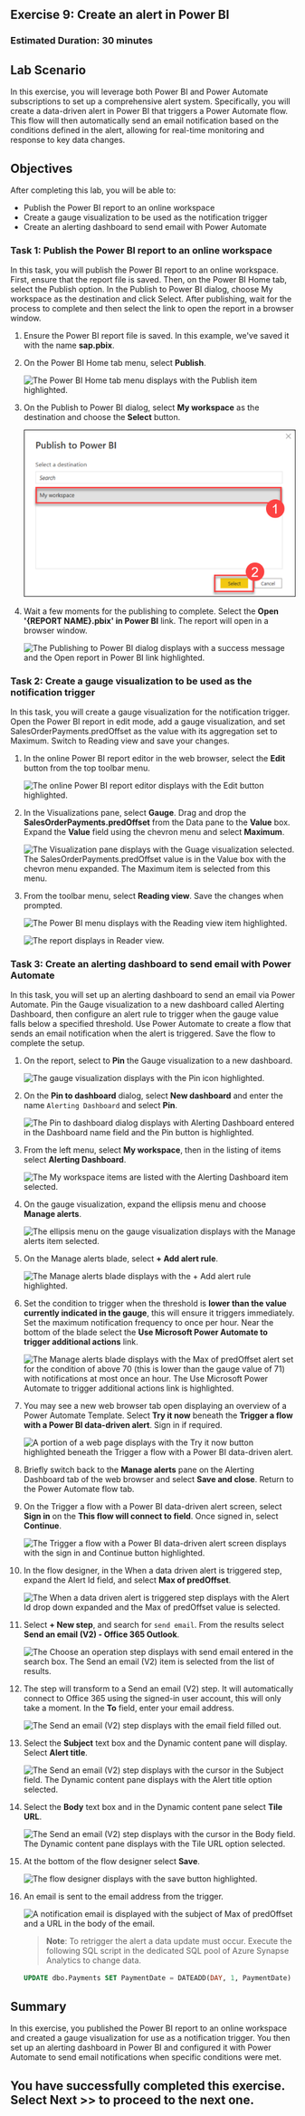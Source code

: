 ## Exercise 9: Create an alert in Power BI

### Estimated Duration: 30 minutes

## Lab Scenario

In this exercise, you will leverage both Power BI and Power Automate subscriptions to set up a comprehensive alert system. Specifically, you will create a data-driven alert in Power BI that triggers a Power Automate flow. This flow will then automatically send an email notification based on the conditions defined in the alert, allowing for real-time monitoring and response to key data changes.

## Objectives

After completing this lab, you will be able to:
- Publish the Power BI report to an online workspace
- Create a gauge visualization to be used as the notification trigger
- Create an alerting dashboard to send email with Power Automate

### Task 1: Publish the Power BI report to an online workspace

In this task, you will publish the Power BI report to an online workspace. First, ensure that the report file is saved. Then, on the Power BI Home tab, select the Publish option. In the Publish to Power BI dialog, choose My workspace as the destination and click Select. After publishing, wait for the process to complete and then select the link to open the report in a browser window.

1. Ensure the Power BI report file is saved. In this example, we've saved it with the name **sap.pbix**.

2. On the Power BI Home tab menu, select **Publish**.

   ![The Power BI Home tab menu displays with the Publish item highlighted.](media/pbi_publish_button.png "Publish")

3. On the Publish to Power BI dialog, select **My workspace** as the destination and choose the **Select** button.

    ![The Publish to Power BI dialog displays with the My workspace item selected and the Select button highlighted.](media/pbi_publishtoworkspace_dialog.png "Publish to Power BI")

4. Wait a few moments for the publishing to complete. Select the **Open '{REPORT NAME}.pbix' in Power BI** link. The report will open in a browser window.

    ![The Publishing to Power BI dialog displays with a success message and the Open report in Power BI link highlighted.](media/pbi_publishcomplete.png "Open report in Power BI")

### Task 2: Create a gauge visualization to be used as the notification trigger

In this task, you will create a gauge visualization for the notification trigger. Open the Power BI report in edit mode, add a gauge visualization, and set SalesOrderPayments.predOffset as the value with its aggregation set to Maximum. Switch to Reading view and save your changes.

1. In the online Power BI report editor in the web browser, select the **Edit** button from the top toolbar menu.

    ![The online Power BI report editor displays with the Edit button highlighted.](media/13-09-2024(5).png "Edit report")

2. In the Visualizations pane, select **Gauge**. Drag and drop the **SalesOrderPayments.predOffset** from the Data pane to the **Value** box. Expand the **Value** field using the chevron menu and select **Maximum**.

    ![The Visualization pane displays with the Guage visualization selected. The SalesOrderPayments.predOffset value is in the Value box with the chevron menu expanded. The Maximum item is selected from this menu.](media/opbi_gauge_settings.png "Gauge visualization")

3. From the toolbar menu, select **Reading view**. Save the changes when prompted.

    ![The Power BI menu displays with the Reading view item highlighted.](media/opbi_readingview_menu.png "Reading view")

    ![The report displays in Reader view.](media/obi_readervew.png "Reader view")

### Task 3: Create an alerting dashboard to send email with Power Automate

In this task, you will set up an alerting dashboard to send an email via Power Automate. Pin the Gauge visualization to a new dashboard called Alerting Dashboard, then configure an alert rule to trigger when the gauge value falls below a specified threshold. Use Power Automate to create a flow that sends an email notification when the alert is triggered. Save the flow to complete the setup.

1. On the report, select to **Pin** the Gauge visualization to a new dashboard.

    ![The gauge visualization displays with the Pin icon highlighted.](media/opbi_pingauge.png "Pin visualization")

2. On the **Pin to dashboard** dialog, select **New dashboard** and enter the name `Alerting Dashboard` and select **Pin**.

    ![The Pin to dashboard dialog displays with Alerting Dashboard entered in the Dashboard name field and the Pin button is highlighted.](media/opbi_pindialog.png "Pin visualization to new dashboard")

3. From the left menu, select **My workspace**, then in the listing of items select **Alerting Dashboard**.

   ![The My workspace items are listed with the Alerting Dashboard item selected.](media/13-09-2024(6).png "Open Alerting Dashboard")

4. On the gauge visualization, expand the ellipsis menu and choose **Manage alerts**.

    ![The ellipsis menu on the gauge visualization displays with the Manage alerts item selected.](media/opbi_managealerts_menu.png "Manage alerts")

5. On the Manage alerts blade, select **+ Add alert rule**.

    ![The Manage alerts blade displays with the + Add alert rule highlighted.](media/opbi_addalertrule.png "Add alert rule")

6. Set the condition to trigger when the threshold is **lower than the value currently indicated in the gauge**, this will ensure it triggers immediately. Set the maximum notification frequency to once per hour. Near the bottom of the blade select the **Use Microsoft Power Automate to trigger additional actions** link.

    ![The Manage alerts blade displays with the Max of predOffset alert set for the condition of above 70 (this is lower than the gauge value of 71) with notifications at most once an hour. The Use Microsoft Power Automate to trigger additional actions link is highlighted.](media/13-09-2024(7).png "Setup alert")

7. You may see a new web browser tab open displaying an overview of a Power Automate Template. Select **Try it now** beneath the **Trigger a flow with a Power BI data-driven alert**. Sign in if required.

    ![A portion of a web page displays with the Try it now button highlighted beneath the Trigger a flow with a Power BI data-driven alert.](media/pa_tryitnow.png "Try Power Automate flow")

8. Briefly switch back to the **Manage alerts** pane on the Alerting Dashboard tab of the web browser and select **Save and close**. Return to the Power Automate flow tab.

9. On the Trigger a flow with a Power BI data-driven alert screen, select **Sign in** on the **This flow will connect to field**. Once signed in, select **Continue**.

    ![The Trigger a flow with a Power BI data-driven alert screen displays with the sign in and Continue button highlighted.](media/pa_triggerflowconnection.png "Sign in and Continue")

10. In the flow designer, in the When a data driven alert is triggered step, expand the Alert Id field, and select **Max of predOffset**.

    ![The When a data driven alert is triggered step displays with the Alert Id drop down expanded and the Max of predOffset value is selected.](media/pa_alert_maxofpredoffset.png "Alert selection")

11. Select **+ New step**, and search for `send email`. From the results select **Send an email (V2) - Office 365 Outlook**.

    ![The Choose an operation step displays with send email entered in the search box. The Send an email (V2) item is selected from the list of results.](media/pa_sendemail_action_search.png "Send an email action")

12. The step will transform to a Send an email (V2) step. It will automatically connect to Office 365 using the signed-in user account, this will only take a moment. In the **To** field, enter your email address.

    ![The Send an email (V2) step displays with the email field filled out.](media/pa_sendemail_emailfield.png "Email field")

13. Select the **Subject** text box and the Dynamic content pane will display. Select **Alert title**.

    ![The Send an email (V2) step displays with the cursor in the Subject field. The Dynamic content pane displays with the Alert title option selected.](media/pa_sendemail_titlefield.png "Email subject")

14. Select the **Body** text box and in the Dynamic content pane select **Tile URL**.

    ![The Send an email (V2) step displays with the cursor in the Body field. The Dynamic content pane displays with the Tile URL option selected.](media/pa_sendemail_body.png)

15. At the bottom of the flow designer select **Save**.

    ![The flow designer displays with the save button highlighted.](media/pa_flow_save.png "Save flow")

16. An email is sent to the email address from the trigger.

    ![A notification email is displayed with the subject of Max of predOffset and a URL in the body of the email.](media/pa_notificationemail.png "Notification email")

    > **Note**: To retrigger the alert a data update must occur. Execute the following SQL script in the dedicated SQL pool of Azure Synapse Analytics to change data.

    ```SQL
    UPDATE dbo.Payments SET PaymentDate = DATEADD(DAY, 1, PaymentDate)
    ```

## Summary

In this exercise, you published the Power BI report to an online workspace and created a gauge visualization for use as a notification trigger. You then set up an alerting dashboard in Power BI and configured it with Power Automate to send email notifications when specific conditions were met.

## You have successfully completed this exercise. Select **Next >>** to proceed to the next one.
